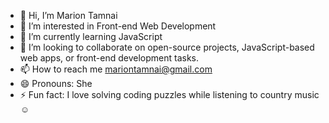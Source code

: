 - 👋 Hi, I’m Marion Tamnai
- 👀 I’m interested in Front-end Web Development
- 🌱 I’m currently learning JavaScript
- 💞️ I’m looking to collaborate on  open-source projects, JavaScript-based web apps, or front-end development tasks. 
- 📫 How to reach me mariontamnai@gmail.com
- 😄 Pronouns: She
- ⚡ Fun fact: I love solving coding puzzles while listening to country music☺
<!---
mariontamnai/mariontamnai is a ✨ special ✨ repository because its `README.md` (this file) appears on your GitHub profile.
You can click the Preview link to take a look at your changes.
--->
